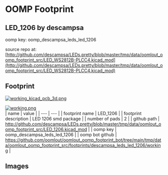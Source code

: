 # OOMP Footprint  
## LED_1206  by descampsa  
  
oomp key: oomp_descampsa_leds_led_1206  
  
source repo at: [http://github.com/descampsa/LEDs.pretty/blob/master/tmp/data/oomlout_oomp_footprint_src/LED_WS2812B-PLCC4.kicad_mod](http://github.com/descampsa/LEDs.pretty/blob/master/tmp/data/oomlout_oomp_footprint_src/LED_WS2812B-PLCC4.kicad_mod)  
## Footprint  
  
[![working_kicad_pcb_3d.png](working_kicad_pcb_3d_600.png)](working_kicad_pcb_3d.png)  
  
[![working.png](working_600.png)](working.png)  
| name | value | 
| --- | --- | 
| footprint name | LED_1206 | 
| footprint description | LED 1206 smd package | 
| number of pads | 2 | 
| github path | http://github.com/descampsa/LEDs.pretty/blob/master/tmp/data/oomlout_oomp_footprint_src/LED_1206.kicad_mod | 
| oomp key | oomp_descampsa_leds_led_1206 | 
| oomp bot github | https://github.com/oomlout/oomlout_oomp_footprint_bot/tree/main/tmp/data/oomlout_oomp_footprint_src/footprints/descampsa_leds_led_1206/working | 
## Images  
